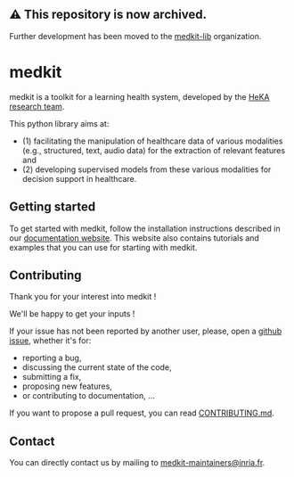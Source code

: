 ## ⚠️ This repository is now archived.

Further development has been moved to the [medkit-lib](https://github.com/medkit-lib/medkit) organization. 

# medkit

medkit is a toolkit for a learning health system, developed by the [HeKA research team](https://team.inria.fr/heka).

This python library aims at:
* (1) facilitating the manipulation of healthcare data of various modalities (e.g., structured, text, audio data) for the extraction of relevant features and
* (2) developing supervised models from these various modalities for decision support in healthcare. 

## Getting started

To get started with medkit, follow the installation instructions described in our [documentation website](https://medkit.readthedocs.io/).
This website also contains tutorials and examples that you can use for starting with medkit. 

## Contributing

Thank you for your interest into medkit !

We'll be happy to get your inputs !

If your issue has not been reported by another user, please, open a 
[github issue](https://github.com/TeamHeka/medkit/issues), whether it's for:

* reporting a bug, 
* discussing the current state of the code, 
* submitting a fix, 
* proposing new features, 
* or contributing to documentation, ...

If you want to propose a pull request, you can read [CONTRIBUTING.md](./CONTRIBUTING.md).

## Contact

You can directly contact us by mailing to [medkit-maintainers@inria.fr](mailto:medkit-maintainers@inria.fr).

